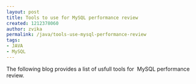 ```yaml
---
layout: post
title: Tools to use for MySQL performance review
created: 1212378060
author: zvika
permalink: /java/tools-use-mysql-performance-review
tags:
- JAVA
- MySQL
---
```

<p><span class="thmr_call" id="thmr_42"><span class="thmr_call" id="thmr_6"><p>The following blog provides a list of usfull tools for&nbsp; MySQL performance review.</p></span></span></p>
